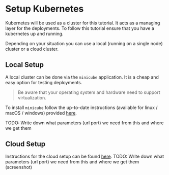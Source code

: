 # Setup Kubernetes

Kubernetes will be used as a cluster for this tutorial. 
It acts as a managing layer for the deployments. To follow this tutorial ensure that you 
have a kubernetes up and running.

Depending on your situation you can use a local (running on a single node) cluster or a cloud cluster.

## Local Setup

A local cluster can be done via the `minicube` application. It is a cheap and easy option for testing deployments.

>Be aware that your operating system and hardware need to support virtualization. 

To install `minicube` follow the up-to-date instructions (available for linux / macOS / windows) provided [here](https://kubernetes.io/docs/tasks/tools/install-minikube/).

TODO: Write down what parameters (url port) we need from this and where we get them
## Cloud Setup

Instructions for the cloud setup can be found [here](https://github.com/clc3-CloudComputing/clc3-ws19/tree/master/3%20Kubernetes/exercise%203.1).
TODO: Write down what parameters (url port) we need from this and where we get them (screenshot)

